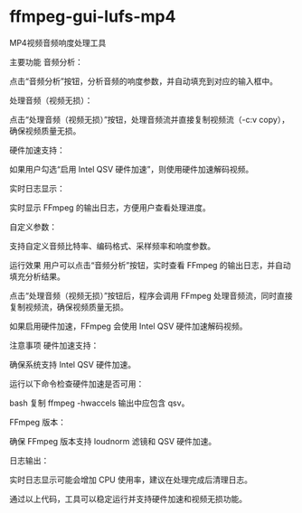 # ffmpeg-gui-lufs-mp4
MP4视频音频响度处理工具

主要功能
音频分析：

点击“音频分析”按钮，分析音频的响度参数，并自动填充到对应的输入框中。

处理音频（视频无损）：

点击“处理音频（视频无损）”按钮，处理音频流并直接复制视频流（-c:v copy），确保视频质量无损。

硬件加速支持：

如果用户勾选“启用 Intel QSV 硬件加速”，则使用硬件加速解码视频。

实时日志显示：

实时显示 FFmpeg 的输出日志，方便用户查看处理进度。

自定义参数：

支持自定义音频比特率、编码格式、采样频率和响度参数。

运行效果
用户可以点击“音频分析”按钮，实时查看 FFmpeg 的输出日志，并自动填充分析结果。

点击“处理音频（视频无损）”按钮后，程序会调用 FFmpeg 处理音频流，同时直接复制视频流，确保视频质量无损。

如果启用硬件加速，FFmpeg 会使用 Intel QSV 硬件加速解码视频。

注意事项
硬件加速支持：

确保系统支持 Intel QSV 硬件加速。

运行以下命令检查硬件加速是否可用：

bash
复制
ffmpeg -hwaccels
输出中应包含 qsv。

FFmpeg 版本：

确保 FFmpeg 版本支持 loudnorm 滤镜和 QSV 硬件加速。

日志输出：

实时日志显示可能会增加 CPU 使用率，建议在处理完成后清理日志。

通过以上代码，工具可以稳定运行并支持硬件加速和视频无损功能。
